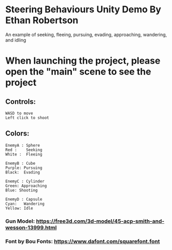 # Steering Behaviours Unity Demo By Ethan Robertson
An example of seeking, fleeing, pursuing, evading, approaching, wandering, and idling


# When launching the project, please open the "main" scene to see the project

## Controls:
	WASD to move
	Left click to shoot

## Colors:
	EnemyA : Sphere
	Red :    Seeking
	White :  Fleeing

	EnemyB : Cube
	Purple: Pursuing
	Black:  Evading

	EnemyC : Cylinder
	Green: Approaching
	Blue: Shooting

	EnemyD : Capsule
	Cyan:   Wandering
	Yellow: Idle

### Gun Model: https://free3d.com/3d-model/45-acp-smith-and-wesson-13999.html
### Font by Bou Fonts: https://www.dafont.com/squarefont.font
